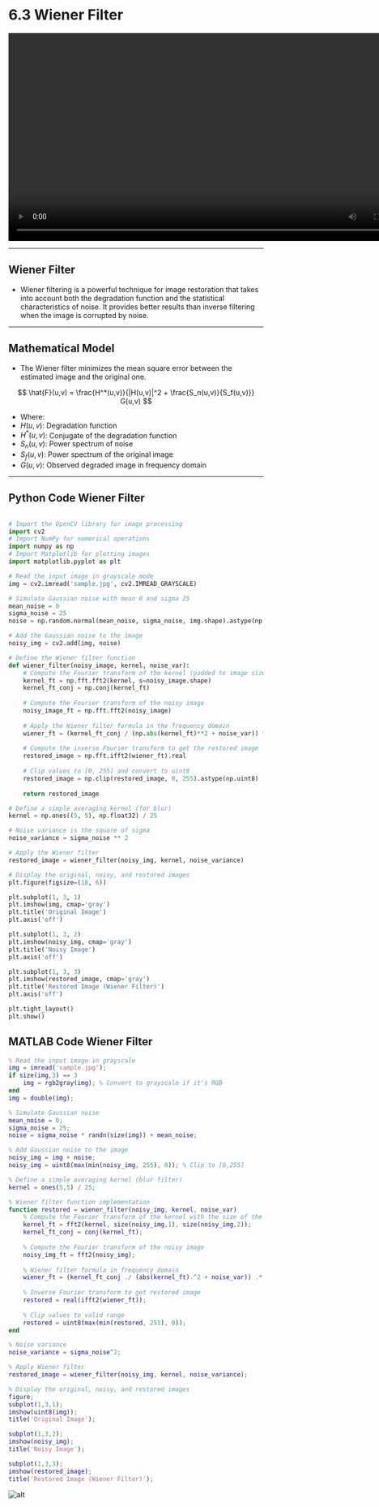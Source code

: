 # 6.3 Wiener Filter

<video width="800" height="410" controls>
    <source src="photows/WienerrestorationfilterinPython.mp4" type="video/mp4">
    Your browser does not support the video tag.
  </video>

---

## Wiener Filter

- Wiener filtering is a powerful technique for image restoration that takes into account both the degradation function and the statistical characteristics of noise. It provides better results than inverse filtering when the image is corrupted by noise.

---

## Mathematical Model

- The Wiener filter minimizes the mean square error between the estimated image and the original one.

$$
\hat{F}(u,v) = \frac{H^*(u,v)}{|H(u,v)|^2 + \frac{S_n(u,v)}{S_f(u,v)}} G(u,v)
$$

- Where:
- $H(u,v)$: Degradation function  
- $H^*(u,v)$: Conjugate of the degradation function  
- $S_n(u,v)$: Power spectrum of noise  
- $S_f(u,v)$: Power spectrum of the original image  
- $G(u,v)$: Observed degraded image in frequency domain

---

## Python Code Wiener Filter

```python

# Import the OpenCV library for image processing
import cv2
# Import NumPy for numerical operations
import numpy as np
# Import Matplotlib for plotting images
import matplotlib.pyplot as plt

# Read the input image in grayscale mode
img = cv2.imread('sample.jpg', cv2.IMREAD_GRAYSCALE)

# Simulate Gaussian noise with mean 0 and sigma 25
mean_noise = 0
sigma_noise = 25
noise = np.random.normal(mean_noise, sigma_noise, img.shape).astype(np.uint8)

# Add the Gaussian noise to the image
noisy_img = cv2.add(img, noise)

# Define the Wiener filter function
def wiener_filter(noisy_image, kernel, noise_var):
    # Compute the Fourier transform of the kernel (padded to image size)
    kernel_ft = np.fft.fft2(kernel, s=noisy_image.shape)
    kernel_ft_conj = np.conj(kernel_ft)
    
    # Compute the Fourier transform of the noisy image
    noisy_image_ft = np.fft.fft2(noisy_image)
    
    # Apply the Wiener filter formula in the frequency domain
    wiener_ft = (kernel_ft_conj / (np.abs(kernel_ft)**2 + noise_var)) * noisy_image_ft
    
    # Compute the inverse Fourier transform to get the restored image
    restored_image = np.fft.ifft2(wiener_ft).real
    
    # Clip values to [0, 255] and convert to uint8
    restored_image = np.clip(restored_image, 0, 255).astype(np.uint8)
    
    return restored_image

# Define a simple averaging kernel (for blur)
kernel = np.ones((5, 5), np.float32) / 25

# Noise variance is the square of sigma
noise_variance = sigma_noise ** 2

# Apply the Wiener filter
restored_image = wiener_filter(noisy_img, kernel, noise_variance)

# Display the original, noisy, and restored images
plt.figure(figsize=(18, 6))

plt.subplot(1, 3, 1)
plt.imshow(img, cmap='gray')
plt.title('Original Image')
plt.axis('off')

plt.subplot(1, 3, 2)
plt.imshow(noisy_img, cmap='gray')
plt.title('Noisy Image')
plt.axis('off')

plt.subplot(1, 3, 3)
plt.imshow(restored_image, cmap='gray')
plt.title('Restored Image (Wiener Filter)')
plt.axis('off')

plt.tight_layout()
plt.show()

```

## MATLAB Code Wiener Filter

```matlab
% Read the input image in grayscale
img = imread('sample.jpg');
if size(img,3) == 3
    img = rgb2gray(img); % Convert to grayscale if it's RGB
end
img = double(img);

% Simulate Gaussian noise
mean_noise = 0;
sigma_noise = 25;
noise = sigma_noise * randn(size(img)) + mean_noise;

% Add Gaussian noise to the image
noisy_img = img + noise;
noisy_img = uint8(max(min(noisy_img, 255), 0)); % Clip to [0,255]

% Define a simple averaging kernel (blur filter)
kernel = ones(5,5) / 25;

% Wiener filter function implementation
function restored = wiener_filter(noisy_img, kernel, noise_var)
    % Compute the Fourier transform of the kernel with the size of the image
    kernel_ft = fft2(kernel, size(noisy_img,1), size(noisy_img,2));
    kernel_ft_conj = conj(kernel_ft);
    
    % Compute the Fourier transform of the noisy image
    noisy_img_ft = fft2(noisy_img);
    
    % Wiener filter formula in frequency domain
    wiener_ft = (kernel_ft_conj ./ (abs(kernel_ft).^2 + noise_var)) .* noisy_img_ft;
    
    % Inverse Fourier transform to get restored image
    restored = real(ifft2(wiener_ft));
    
    % Clip values to valid range
    restored = uint8(max(min(restored, 255), 0));
end

% Noise variance
noise_variance = sigma_noise^2;

% Apply Wiener filter
restored_image = wiener_filter(noisy_img, kernel, noise_variance);

% Display the original, noisy, and restored images
figure;
subplot(1,3,1);
imshow(uint8(img));
title('Original Image');

subplot(1,3,2);
imshow(noisy_img);
title('Noisy Image');

subplot(1,3,3);
imshow(restored_image);
title('Restored Image (Wiener Filter)');


```
![alt](photows/Wiener77Filter.png)